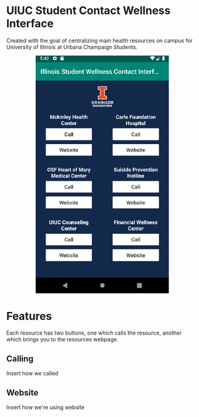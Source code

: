# UIUC Student Contact Wellness Interface
Created with the goal of centralizing main health resources on campus for University of Illinois at Urbana Champaign Students.
<p align="center">
    <img src="app_sc.png" width="350" title="App UI">
</p>

# Features


Each resource has two buttons, one which calls the resource, another which brings you to the resources webpage.

## Calling
Insert how we called

## Website
Insert how we're using website